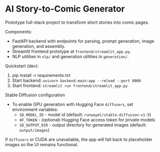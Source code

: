# AI Story-to-Comic Generator

Prototype full-stack project to transform short stories into comic pages.

Components:
- FastAPI backend with endpoints for parsing, prompt generation, image generation, and assembly.
- Streamlit frontend prototype at `frontend/streamlit_app.py`.
- NLP utilities in `nlp/` and generation utilities in `generation/`.

Quickstart (dev):
1. pip install -r requirements.txt
2. Start backend: `uvicorn backend.main:app --reload --port 8000`
3. Start frontend: `streamlit run frontend/streamlit_app.py`

Stable Diffusion configuration
- To enable GPU generation with Hugging Face `diffusers`, set environment variables:
  - `SD_MODEL_ID` - model id (default: `runwayml/stable-diffusion-v1-5`)
  - `HF_TOKEN` - (optional) Hugging Face access token for private models
  - `SD_OUTPUT_DIR` - output directory for generated images (default: `output/images`)

If `diffusers` or CUDA are unavailable, the app will fall back to placeholder images so the UI remains functional.


